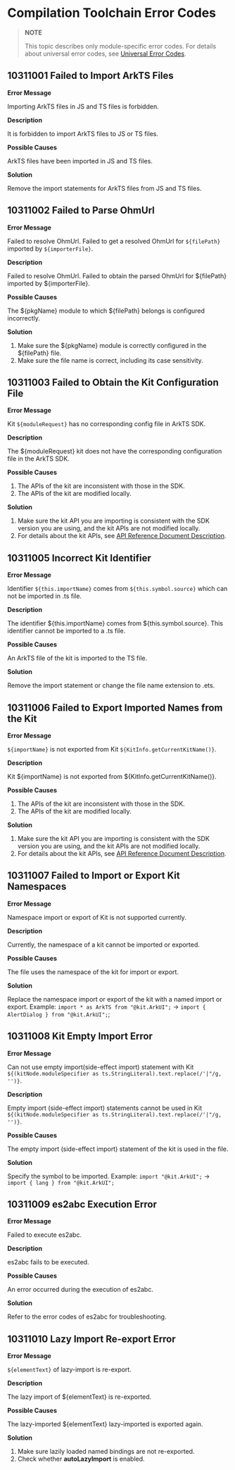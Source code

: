 # Compilation Toolchain Error Codes

> **NOTE**
>
> This topic describes only module-specific error codes. For details about universal error codes, see [Universal Error Codes](../errorcode-universal.md).

## 10311001 Failed to Import ArkTS Files

**Error Message**

Importing ArkTS files in JS and TS files is forbidden.

**Description**

It is forbidden to import ArkTS files to JS or TS files.

**Possible Causes**

ArkTS files have been imported in JS and TS files.

**Solution**

Remove the import statements for ArkTS files from JS and TS files.

## 10311002 Failed to Parse OhmUrl

**Error Message**

Failed to resolve OhmUrl. Failed to get a resolved OhmUrl for `${filePath}` imported by `${importerFile}`.

**Description**

Failed to resolve OhmUrl. Failed to obtain the parsed OhmUrl for ${filePath} imported by ${importerFile}.

**Possible Causes**

The ${pkgName} module to which ${filePath} belongs is configured incorrectly.

**Solution**

1. Make sure the ${pkgName} module is correctly configured in the ${filePath} file.
2. Make sure the file name is correct, including its case sensitivity.

## 10311003 Failed to Obtain the Kit Configuration File

**Error Message**

Kit `${moduleRequest}` has no corresponding config file in ArkTS SDK.

**Description**

The ${moduleRequest} kit does not have the corresponding configuration file in the ArkTS SDK.

**Possible Causes**

1. The APIs of the kit are inconsistent with those in the SDK.
2. The APIs of the kit are modified locally.

**Solution**

1. Make sure the kit API you are importing is consistent with the SDK version you are using, and the kit APIs are not modified locally.
2. For details about the kit APIs, see <!--RP1-->[API Reference Document Description](../development-intro-api.md)<!--RP1End-->.

## 10311005 Incorrect Kit Identifier

**Error Message**

Identifier `${this.importName}` comes from `${this.symbol.source}` which can not be imported in .ts file.

**Description**

The identifier ${this.importName} comes from ${this.symbol.source}. This identifier cannot be imported to a .ts file.

**Possible Causes**

An ArkTS file of the kit is imported to the TS file.

**Solution**

Remove the import statement or change the file name extension to .ets.

## 10311006 Failed to Export Imported Names from the Kit

**Error Message**

`${importName}` is not exported from Kit `${KitInfo.getCurrentKitName()}`.

**Description**

Kit ${importName} is not exported from ${KitInfo.getCurrentKitName()}.

**Possible Causes**

1. The APIs of the kit are inconsistent with those in the SDK.
2. The APIs of the kit are modified locally.

**Solution**

1. Make sure the kit API you are importing is consistent with the SDK version you are using, and the kit APIs are not modified locally.
2. For details about the kit APIs, see <!--RP1-->[API Reference Document Description](../development-intro-api.md).<!--RP1End-->

## 10311007 Failed to Import or Export Kit Namespaces

**Error Message**

Namespace import or export of Kit is not supported currently.

**Description**

Currently, the namespace of a kit cannot be imported or exported.

**Possible Causes**

The file uses the namespace of the kit for import or export.

**Solution**

Replace the namespace import or export of the kit with a named import or export. Example: `import * as ArkTS from "@kit.ArkUI";` -> `import { AlertDialog } from "@kit.ArkUI";`;

## 10311008 Kit Empty Import Error

**Error Message**

Can not use empty import(side-effect import) statement with Kit `${(kitNode.moduleSpecifier as ts.StringLiteral).text.replace(/'|"/g, '')}`.

**Description**

Empty import (side-effect import) statements cannot be used in Kit `${(kitNode.moduleSpecifier as ts.StringLiteral).text.replace(/'|"/g, '')}`.

**Possible Causes**

The empty import (side-effect import) statement of the kit is used in the file.

**Solution**

Specify the symbol to be imported. Example: `import "@kit.ArkUI";` -> `import { lang } from "@kit.ArkUI";`

## 10311009 es2abc Execution Error

**Error Message**

Failed to execute es2abc.

**Description**

es2abc fails to be executed.

**Possible Causes**

An error occurred during the execution of es2abc.

**Solution**

Refer to the error codes of es2abc for troubleshooting.

## 10311010 Lazy Import Re-export Error

**Error Message**

`${elementText}` of lazy-import is re-export.

**Description**

The lazy import of ${elementText} is re-exported.

**Possible Causes**

The lazy-imported ${elementText} lazy-imported is exported again.

**Solution**

1. Make sure lazily loaded named bindings are not re-exported.
2. Check whether **autoLazyImport** is enabled.

